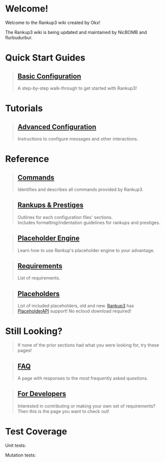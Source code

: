 <html>
  <head>
    <meta name="description" content="Welcome to the Rankup3 wiki! Maintained by NicBOMB and flurbudurbur.">
    <meta name="keywords" content="Rankup, Minecraft, Plugin, Spigot, Prestige">
  </head>
</html>

# Welcome!
Welcome to the Rankup3 wiki created by Okx!

The Rankup3 wiki is being updated and maintained by NicBOMB and flurbudurbur.

# Quick Start Guides
> ## [Basic Configuration](./Basic-Configuration.md)  
> A step-by-step walk-through to get started with Rankup3!  

# Tutorials
> ## [Advanced Configuration](./Advanced-Configuration/Back-to-Basics.md)  
> Instructions to configure messages and other interactions.  

# Reference

> ## [Commands](./Commands.md)  
> Identifies and describes all commands provided by Rankup3.  

> ## [Rankups & Prestiges](./Rankups-and-Prestiges.md)  
> Outlines for each configuration files' sections.  
> Includes formatting/indentation guidelines for rankups and prestiges.  

> ## [Placeholder Engine](./Text-Templating.md)  
> Learn how to use Rankup's placeholder engine to your advantage.  

> ## [Requirements](./List-of-Requirements.md)  
> List of requirements.  

> ## [Placeholders](./Placeholders.md)  
> List of included placeholders, old and new. [Rankup3](./Spigot/rankup3.html) has [PlaceholderAPI](./Spigot/PAPI.html) support! No ecloud download required!  

# Still Looking?
> If none of the prior sections had what you were looking for, try these pages!  

> ## [FAQ](./FAQ.md)
> A page with responses to the most frequently asked questions.  

> ## [For Developers](./For-Developers.md)
> Interested in contributing or making your own set of requirements? Then this is the page you want to check out!  

# Test Coverage

Unit tests: [](https://okx.sh/rankuptest/)

Mutation tests: [](https://okx.sh/rankuppitest/)
